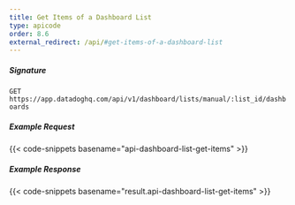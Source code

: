 ```yaml
---
title: Get Items of a Dashboard List
type: apicode
order: 8.6
external_redirect: /api/#get-items-of-a-dashboard-list
---
```


##### Signature

`GET https://app.datadoghq.com/api/v1/dashboard/lists/manual/:list_id/dashboards`

##### Example Request

{{< code-snippets basename="api-dashboard-list-get-items" >}}

##### Example Response

{{< code-snippets basename="result.api-dashboard-list-get-items" >}}
